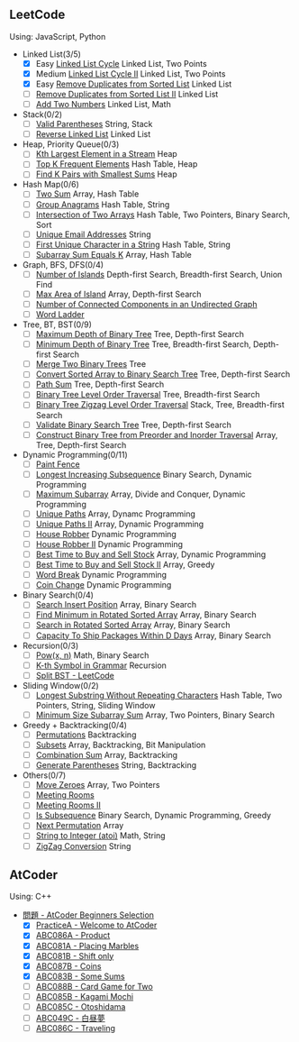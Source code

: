 ## LeetCode

Using: JavaScript, Python

- Linked List(3/5)
  - [x] Easy [Linked List Cycle](https://leetcode.com/problems/linked-list-cycle/) Linked List, Two Points
  - [x] Medium [Linked List Cycle II](https://leetcode.com/problems/linked-list-cycle-ii/) Linked List, Two Points
  - [x] Easy [Remove Duplicates from Sorted List](https://leetcode.com/problems/remove-duplicates-from-sorted-list/) Linked List
  - [ ] [Remove Duplicates from Sorted List II](https://leetcode.com/problems/remove-duplicates-from-sorted-list-ii/) Linked List
  - [ ] [Add Two Numbers](https://leetcode.com/problems/add-two-numbers/) Linked List, Math
- Stack(0/2)
  - [ ] [Valid Parentheses](https://leetcode.com/problems/valid-parentheses/) String, Stack
  - [ ] [Reverse Linked List](https://leetcode.com/problems/reverse-linked-list/solution/) Linked List
- Heap, Priority Queue(0/3)
  - [ ] [Kth Largest Element in a Stream](https://leetcode.com/problems/kth-largest-element-in-a-stream/) Heap
  - [ ] [Top K Frequent Elements](https://leetcode.com/problems/top-k-frequent-elements/) Hash Table, Heap
  - [ ] [Find K Pairs with Smallest Sums](https://leetcode.com/problems/find-k-pairs-with-smallest-sums/) Heap
- Hash Map(0/6)
  - [ ] [Two Sum](https://leetcode.com/problems/two-sum/) Array, Hash Table
  - [ ] [Group Anagrams](https://leetcode.com/problems/group-anagrams/) Hash Table, String
  - [ ] [Intersection of Two Arrays](https://leetcode.com/problems/intersection-of-two-arrays/) Hash Table, Two Pointers, Binary Search, Sort
  - [ ] [Unique Email Addresses](https://leetcode.com/problems/unique-email-addresses/) String
  - [ ] [First Unique Character in a String](https://leetcode.com/problems/first-unique-character-in-a-string/) Hash Table, String
  - [ ] [Subarray Sum Equals K](https://leetcode.com/problems/subarray-sum-equals-k/) Array, Hash Table
- Graph, BFS, DFS(0/4)
  - [ ] [Number of Islands](https://leetcode.com/problems/number-of-islands/) Depth-first Search, Breadth-first Search, Union Find
  - [ ] [Max Area of Island](https://leetcode.com/problems/max-area-of-island/) Array, Depth-first Search
  - [ ] [Number of Connected Components in an Undirected Graph](https://leetcode.com/problems/number-of-connected-components-in-an-undirected-graph/)
  - [ ] [Word Ladder](https://leetcode.com/problems/word-ladder/)
- Tree, BT, BST(0/9)
  - [ ] [Maximum Depth of Binary Tree](https://leetcode.com/problems/maximum-depth-of-binary-tree/) Tree, Depth-first Search
  - [ ] [Minimum Depth of Binary Tree](https://leetcode.com/problems/minimum-depth-of-binary-tree/) Tree, Breadth-first Search, Depth-first Search
  - [ ] [Merge Two Binary Trees](https://leetcode.com/problems/merge-two-binary-trees/) Tree
  - [ ] [Convert Sorted Array to Binary Search Tree](https://leetcode.com/problems/convert-sorted-array-to-binary-search-tree/) Tree, Depth-first Search
  - [ ] [Path Sum](https://leetcode.com/problems/path-sum/) Tree, Depth-first Search
  - [ ] [Binary Tree Level Order Traversal](https://leetcode.com/problems/binary-tree-level-order-traversal/) Tree, Breadth-first Search
  - [ ] [Binary Tree Zigzag Level Order Traversal](https://leetcode.com/problems/binary-tree-zigzag-level-order-traversal/) Stack, Tree, Breadth-first Search
  - [ ] [Validate Binary Search Tree](https://leetcode.com/problems/validate-binary-search-tree/) Tree, Depth-first Search
  - [ ] [Construct Binary Tree from Preorder and Inorder Traversal](https://leetcode.com/problems/construct-binary-tree-from-preorder-and-inorder-traversal/) Array, Tree, Depth-first Search
- Dynamic Programming(0/11)
  - [ ] [Paint Fence](https://leetcode.com/problems/paint-fence/)
  - [ ] [Longest Increasing Subsequence](https://leetcode.com/problems/longest-increasing-subsequence/) Binary Search, Dynamic Programming
  - [ ] [Maximum Subarray](https://leetcode.com/problems/maximum-subarray/) Array, Divide and Conquer, Dynamic Programming
  - [ ] [Unique Paths](https://leetcode.com/problems/unique-paths/) Array, Dynamc Programming
  - [ ] [Unique Paths II](https://leetcode.com/problems/unique-paths-ii/) Array, Dynamic Programming
  - [ ] [House Robber](https://leetcode.com/problems/house-robber/) Dynamic Programming
  - [ ] [House Robber II](https://leetcode.com/problems/house-robber-ii/) Dynamic Programming
  - [ ] [Best Time to Buy and Sell Stock](https://leetcode.com/problems/best-time-to-buy-and-sell-stock/) Array, Dynamic Programming
  - [ ] [Best Time to Buy and Sell Stock II](https://leetcode.com/problems/best-time-to-buy-and-sell-stock-ii/) Array, Greedy
  - [ ] [Word Break](https://leetcode.com/problems/word-break/) Dynamic Programming
  - [ ] [Coin Change](https://leetcode.com/problems/coin-change/) Dynamic Programming
- Binary Search(0/4)
  - [ ] [Search Insert Position](https://leetcode.com/problems/search-insert-position/) Array, Binary Search
  - [ ] [Find Minimum in Rotated Sorted Array](https://leetcode.com/problems/find-minimum-in-rotated-sorted-array/) Array, Binary Search
  - [ ] [Search in Rotated Sorted Array](https://leetcode.com/problems/search-in-rotated-sorted-array/) Array, Binary Search
  - [ ] [Capacity To Ship Packages Within D Days](https://leetcode.com/problems/capacity-to-ship-packages-within-d-days/) Array, Binary Search
- Recursion(0/3)
  - [ ] [Pow(x, n)](https://leetcode.com/problems/powx-n/) Math, Binary Search
  - [ ] [K-th Symbol in Grammar](https://leetcode.com/problems/k-th-symbol-in-grammar/) Recursion
  - [ ] [Split BST - LeetCode](https://leetcode.com/problems/split-bst/)
- Sliding Window(0/2)
  - [ ] [Longest Substring Without Repeating Characters](https://leetcode.com/problems/longest-substring-without-repeating-characters/) Hash Table, Two Pointers, String, Sliding Window
  - [ ] [Minimum Size Subarray Sum](https://leetcode.com/problems/minimum-size-subarray-sum/) Array, Two Pointers, Binary Search
- Greedy + Backtracking(0/4)
  - [ ] [Permutations](https://leetcode.com/problems/permutations/) Backtracking
  - [ ] [Subsets](https://leetcode.com/problems/subsets/) Array, Backtracking, Bit Manipulation
  - [ ] [Combination Sum](https://leetcode.com/problems/combination-sum/) Array, Backtracking
  - [ ] [Generate Parentheses](https://leetcode.com/problems/generate-parentheses/) String, Backtracking
- Others(0/7)
  - [ ] [Move Zeroes](https://leetcode.com/problems/move-zeroes/) Array, Two Pointers
  - [ ] [Meeting Rooms](https://leetcode.com/problems/meeting-rooms/)
  - [ ] [Meeting Rooms II](https://leetcode.com/problems/meeting-rooms-ii/)
  - [ ] [Is Subsequence](https://leetcode.com/problems/is-subsequence/) Binary Search, Dynamic Programming, Greedy
  - [ ] [Next Permutation](https://leetcode.com/problems/next-permutation/) Array
  - [ ] [String to Integer (atoi)](https://leetcode.com/problems/string-to-integer-atoi/) Math, String
  - [ ] [ZigZag Conversion](https://leetcode.com/problems/zigzag-conversion/) String

## AtCoder

Using: C++

- [問題 - AtCoder Beginners Selection](https://atcoder.jp/contests/abs/tasks)
  - [x] [PracticeA - Welcome to AtCoder](https://atcoder.jp/contests/abs/tasks/practice_1)
  - [x] [ABC086A - Product](https://atcoder.jp/contests/abs/tasks/abc086_a)
  - [x] [ABC081A - Placing Marbles](https://atcoder.jp/contests/abs/tasks/abc081_a)
  - [x] [ABC081B - Shift only](https://atcoder.jp/contests/abs/tasks/abc081_b)
  - [x] [ABC087B - Coins](https://atcoder.jp/contests/abs/tasks/abc087_b)
  - [x] [ABC083B - Some Sums](https://atcoder.jp/contests/abs/tasks/abc083_b)
  - [ ] [ABC088B - Card Game for Two](https://atcoder.jp/contests/abs/tasks/abc088_b)
  - [ ] [ABC085B - Kagami Mochi](https://atcoder.jp/contests/abs/tasks/abc085_b)
  - [ ] [ABC085C - Otoshidama](https://atcoder.jp/contests/abs/tasks/abc085_c)
  - [ ] [ABC049C - 白昼夢](https://atcoder.jp/contests/abs/tasks/arc065_a)
  - [ ] [ABC086C - Traveling](https://atcoder.jp/contests/abs/tasks/arc089_a)
